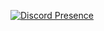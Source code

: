 [![Discord Presence](https://api.lanyard.rest/v1/users/115163419744796678)](https://discord.com/users/115163419744796678)
